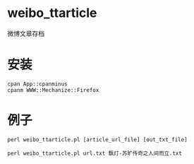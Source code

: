 # weibo_ttarticle
微博文章存档

# 安装

    cpan App::cpanminus
    cpanm WWW::Mechanize::Firefox

# 例子

    perl weibo_ttarticle.pl [article_url_file] [out_txt_file]

    perl weibo_ttarticle.pl url.txt 飘灯-苏旷传奇之人间而立.txt
